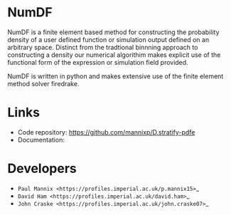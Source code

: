 **NumDF**
=========
NumDF is a finite element based method for constructing the probability density of a user defined function or simulation output defined on an arbitrary space. 
Distinct from the tradtional binnning approach to constructing a density our numerical algorithim makes explicit use of the functional form of the expression or simulation field provided. 



NumDF is written in python and makes extensive use of the finite element method solver firedrake.

**Links**
=========
* Code repository: https://github.com/mannixp/D.stratify-pdfe
* Documentation: 

**Developers**
==============
* `Paul Mannix <https://profiles.imperial.ac.uk/p.mannix15>`_
* `David Ham <https://profiles.imperial.ac.uk/david.ham>`_
* `John Craske <https://profiles.imperial.ac.uk/john.craske07>`_
